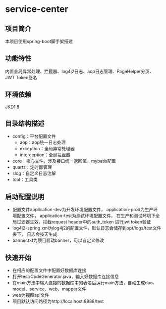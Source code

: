 # service-center

## 项目简介
本项目使用spring-boot脚手架搭建

## 功能特性
内置全局异常处理、拦截器、log4j2日志、aop日志管理、PageHelper分页、JWT Token签名

## 环境依赖
JKD1.8

## 目录结构描述
* config：平台配置文件
    * aop：aop统一日志处理
    * exception：全局异常处理器
    * interception：全局拦截器
* core：核心文件，涉及接口统一返回值，mybatis配置
* quartz：定时器管理
* slog：自定义日志注解
* tool：工具类

## 启动配置说明
* 配置文件application-dev为开发环境配置文件，
application-prod为生产环境配置文件，
application-test为测试环境配置文件，
在生产和测试环境下全局过滤器生效，拦截request header中的auth_token
进行jwt token验证
* log4j2-spring.xml为log4j2的配置文件，默认日志会储存到opt/logs/test文件夹下，
日志会按天生成
* banner.txt为项目启动banner，可以自定义修改

## 快速开始
* 在相应的配置文件中配置好数据库连接
* 打开test/CodeGenerator.java，输入好数据库连接信息
* 在main方法中输入连接的数据库中的表名后运行main方法，自动生成dao、model、service、web、mapper文件
* web为视图api文件
* 项目默认访问路径为http://localhost:8888/test
